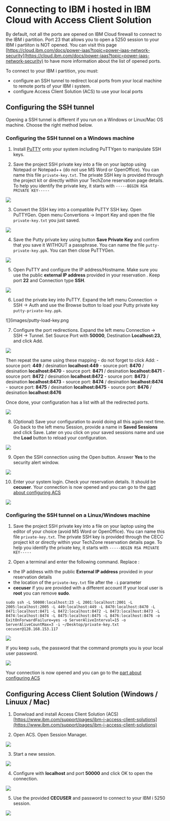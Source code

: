 # Connecting to IBM i hosted in IBM Cloud with Access Client Solution

By default, not all the ports are opened on IBM Cloud firewall to connect to the IBM i partition. Port 23 that allows you to open a 5250 session to your IBM i partiiton is NOT opened.
You can visit this page [https://cloud.ibm.com/docs/power-iaas?topic=power-iaas-network-security](https://cloud.ibm.com/docs/power-iaas?topic=power-iaas-network-security) to have more information about the list of opened ports.


To connect to your IBM i partition, you must:
- configure an SSH tunnel to redirect local ports from your local machine to remote ports of your IBM i system.
- configure Access Client Solution (ACS) to use your local ports


## Configuring the SSH tunnel

Opening a SSH tunnel is different if you run on a Windows or Linux/Mac OS machine. Choose the right method below.

### Configuring the SSH tunnel on a Windows machine

1. Install [PuTTY](https://www.putty.org/) onto your system including PuTTYgen to manipulate SSH keys.

2. Save the project SSH private key into a file on your laptop using Notepad or Notepad++ (do not use MS Word or OpenOffice). You can name this file `private-key.txt`. The private SSH key is provided through the project kit or directly within your TechZone reservation page details. To help you identify the private key, it starts with `-----BEGIN RSA PRIVATE KEY-----`

![](images/privatekey-notepad.png)

3. Convert the SSH key into a compatible PuTTY SSH key. Open PuTTYGen. Open menu Convertions -> Import Key and open the file `private-key.txt` you just saved.

![](images/puttygen-import.png)

4. Save the Putty private key using button **Save Private Key** and confirm that you save it WITHOUT a passphrase. You can name the file `putty-private-key.ppk`. You can then close PuTTYGen.

![](images/puttygen-save.png)

5. Open PuTTY and configure the IP address/Hostname. Make sure you use the public **external IP address** provided in your reservation .
Keep port **22** and Connection type **SSH**.

![](images/putty-session.png)

6. Load the private key into PuTTY. Expand the left menu Connection -> SSH -> Auth and use the Browse button to load your Putty private key `putty-private-key.ppk`.

![](images/putty-load-key.png

7. Configure the port redirections. Expand the left menu Connection -> SSH -> Tunnel. Set Source Port with **50000**, Destination **Localhost:23**, and click Add. 

![](images/putty-conf-port.png)

Then repeat the same using these mapping - do not forget to click Add:
    - source port: **449** / desination **localhost:449**
    - source port: **8470** / desination **localhost:8470**
    - source port: **8471** / desination **localhost:8471**
    - source port: **8472** / desination **localhost:8472**
    - source port: **8473** / desination **localhost:8473**
    - source port: **8474** / desination **localhost:8474**
    - source port: **8475** / desination **localhost:8475**
    - source port: **8476** / desination **localhost:8476**

Once done, your configuration has a list with all the redirected ports.

![](images/putty-conf-all-ports.png)

8. (Optional) Save your configuration to avoid doing all this again next time. Go back to the left menu Session, provide a name in **Saved Sessions** and click Save. Later on you click on your saved sessions name and use the **Load** button to reload your configuration.

![](images/putty-save.png)

9. Open the SSH connection using the Open button. Answer **Yes** to the security alert window.

![](images/putty-security.png)

10. Enter your system login. Check your reservation details. It should be **cecuser**.
Your connection is now opened and you can go to the [part about configuring ACS](#configuring-access-client-solution-windows--linuux--mac)

![](images/putty-user.png)


### Configuring the SSH tunnel on a Linux/Windows machine

1. Save the project SSH private key into a file on your laptop using the editor of your choice (avoid MS Word or OpenOffice). You can name this file `private-key.txt`. The private SSH key is provided through the CECC project kit or directly within your TechZone reservation details page. To help you identify the private key, it starts with `-----BEGIN RSA PRIVATE KEY-----`

2. Open a terminal and enter the following command. Replace :
- the IP address with the public **External IP address** provided in your reservation details
- the location of the `private-key.txt` file after the `-i` parameter
- **cecuser** if you are provided with a different account
If your local user is **root** you can remove **sudo**.

```shell
sudo ssh -L 50000:localhost:23 -L 2001:localhost:2001 -L 2005:localhost:2005 -L 449:localhost:449 -L 8470:localhost:8470 -L 8471:localhost:8471 -L 8472:localhost:8472 -L 8473:localhost:8473 -L 8474:localhost:8474 -L 8475:localhost:8475 -L 8476:localhost:8476 -o ExitOnForwardFailure=yes -o ServerAliveInterval=15 -o ServerAliveCountMax=3 -i ~/Desktop/private-key.txt cecuser@128.168.153.117
```

![](images/terminal-sudo.png)

If you keep `sudo`, the password that the command prompts you is your local user password.

![](images/terminal-done.png)

Your connection is now opened and you can go to the [part about configuring ACS](#configuring-access-client-solution-windows--linuux--mac)


## Configuring Access Client Solution (Windows / Linuux / Mac)

1. Donwload and install Access Client Solution (ACS) [https://www.ibm.com/support/pages/ibm-i-access-client-solutions](https://www.ibm.com/support/pages/ibm-i-access-client-solutions)

2. Open ACS. Open Session Manager.

![](images/acs-sesssion-manager.png)

3. Start a new session.

![](images/acs-new-display.png)

4. Configure with **localhost** and port **50000** and click OK to open the connection.

![](images/acs-session-configure.png)

5. Use the provided **CECUSER** and password to connect to your IBM i 5250 session.

![](images/acs-connect.png)
